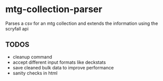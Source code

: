# mtg-collection-parser
Parses a csv for an mtg collection and extends the information using the scryfall api

## TODOS
- cleanup command
- accept different input formats like deckstats
- save cleaned bulk data to improve performance
- sanity checks in html
